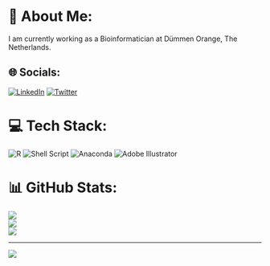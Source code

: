 # 💫 About Me:
I am currently working as a Bioinformatician at Dümmen Orange, The Netherlands.


## 🌐 Socials:
[![LinkedIn](https://img.shields.io/badge/LinkedIn-%230077B5.svg?logo=linkedin&logoColor=white)](https://linkedin.com/in/anik-dutta-02a941a8) [![Twitter](https://img.shields.io/badge/Twitter-%231DA1F2.svg?logo=Twitter&logoColor=white)](https://twitter.com/anik_dut) 

# 💻 Tech Stack:
![R](https://img.shields.io/badge/r-%23276DC3.svg?style=for-the-badge&logo=r&logoColor=white) ![Shell Script](https://img.shields.io/badge/shell_script-%23121011.svg?style=for-the-badge&logo=gnu-bash&logoColor=white) ![Anaconda](https://img.shields.io/badge/Anaconda-%2344A833.svg?style=for-the-badge&logo=anaconda&logoColor=white) ![Adobe Illustrator](https://img.shields.io/badge/adobeillustrator-%23FF9A00.svg?style=for-the-badge&logo=adobeillustrator&logoColor=white)
# 📊 GitHub Stats:
![](https://github-readme-stats.vercel.app/api?username=DuttaAnik&theme=swift&hide_border=false&include_all_commits=false&count_private=false)<br/>
![](https://github-readme-streak-stats.herokuapp.com/?user=DuttaAnik&theme=swift&hide_border=false)<br/>
![](https://github-readme-stats.vercel.app/api/top-langs/?username=DuttaAnik&theme=swift&hide_border=false&include_all_commits=false&count_private=false&layout=compact)

---
[![](https://visitcount.itsvg.in/api?id=DuttaAnik&icon=0&color=0)](https://visitcount.itsvg.in)
